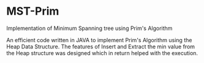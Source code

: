 # MST-Prim
Implementation of Minimum Spanning tree using Prim's Algorithm

An efficient code written in JAVA to implement Prim's Algorithm using the Heap Data Structure. The features of Insert and Extract the min value from the Heap structure was designed which in return helped with the execution.
